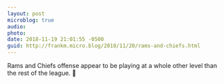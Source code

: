 ```yaml
---
layout: post
microblog: true
audio: 
photo: 
date: 2018-11-19 21:01:55 -0500
guid: http://frankm.micro.blog/2018/11/20/rams-and-chiefs.html
---
```

Rams and Chiefs offense appear to be playing at a whole other level than the rest of the league. 🏈
